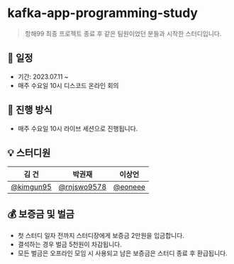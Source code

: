 # kafka-app-programming-study

> 항해99 최종 프로젝트 종료 후 같은 팀원이었던 분들과 시작한 스터디입니다.

## 📆 일정

- 기간: 2023.07.11 ~
- 매주 수요일 10시 디스코드 온라인 회의

## 📑 진행 방식

- 매주 수요일 10시 라이브 세션으로 진행됩니다.


## 💡 스터디원

|                  김 건                  |                 박권재                  |                   이상언                  |
| :--------------------------------------: | :------------------------------------: | :--------------------------------------: |
| [@kimgun95](https://github.com/kimgun95) | [@rnjswo9578](https://github.com/rnjswo9578) |[@eoneee](https://github.com/eoneee) |

## 💰 보증금 및 벌금

- 첫 스터디 일자 전까지 스터디장에게 보증금 2만원을 입금합니다.
- 결석하는 경우 벌금 5천원이 차감됩니다.
- 모든 벌금은 오프라인 모임 시 사용되고 남은 보증금은 스터디 종료 후 환급됩니다.
